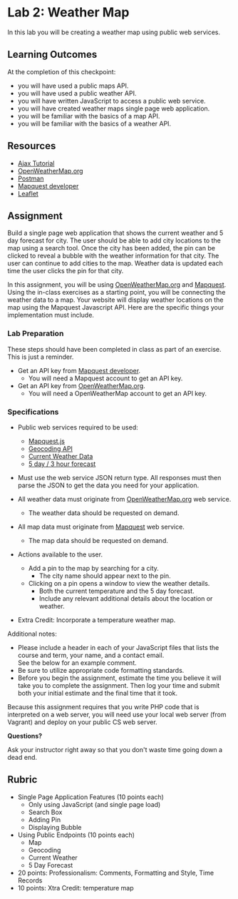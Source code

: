 # Lab 2: Weather Map

In this lab you will be creating a weather map using public web services.

## Learning Outcomes

At the completion of this checkpoint:

* you will have used a public maps API.
* you will have used a public weather API.
* you will have written JavaScript to access a public web service.
* you will have created weather maps single page web application.
* you will be familiar with the basics of a map API.
* you will be familiar with the basics of a weather API.

## Resources

* [Ajax Tutorial](https://www.w3schools.com/xml/ajax_intro.asp)
* [OpenWeatherMap.org](https://openweathermap.org/.org)
* [Postman](https://www.getpostman.com/)
* [Mapquest developer](https://developer.mapquest.com/)
* [Leaflet](http://leaflet.org/)

## Assignment

Build a single page web application that shows the current weather and 5 day forecast for city.
The user should be able to add city locations to the map using a search tool.
Once the city has been added, the pin can be clicked to reveal a bubble with the weather information for that city.
The user can continue to add cities to the map.
Weather data is updated each time the user clicks the pin for that city.

In this assignment, you will be using [OpenWeatherMap.org](https://openweathermap.org/.org) and [Mapquest](https://developer.mapquest.com/).
Using the in-class exercises as a starting point, you will be connecting the weather data to a map.
Your website will display weather locations on the map using the Mapquest Javascript API.
Here are the specific things your implementation must include.

### Lab Preparation

These steps should have been completed in class as part of an exercise.
This is just a reminder.

* Get an API key from [Mapquest developer](https://developer.mapquest.com/).
  * You will need a Mapquest account to get an API key.
* Get an API key from [OpenWeatherMap.org](https://openweathermap.org/.org).
  * You will need a OpenWeatherMap account to get an API key.

### Specifications

* Public web services required to be used:
  * [Mapquest.js](https://developer.mapquest.com/documentation/mapquest-js/v1.3/)
  * [Geocoding API](https://developer.mapquest.com/documentation/geocoding-api/)
  * [Current Weather Data](https://openweathermap.org/current)
  * [5 day / 3 hour forecast](https://openweathermap.org/forecast5)
* Must use the web service JSON return type.
  All responses must then parse the JSON to get the data you need for your application.

* All weather data must originate from [OpenWeatherMap.org](https://openweathermap.org/.org) web service.
  * The weather data should be requested on demand.

* All map data must originate from [Mapquest](https://www.mapquest.com/) web service.
  * The map data should be requested on demand.

* Actions available to the user.
  * Add a pin to the map by searching for a city.
    * The city name should appear next to the pin.
  * Clicking on a pin opens a window to view the weather details.
    * Both the current temperature and the 5 day forecast.
    * Include any relevant additional details about the location or weather.

* Extra Credit: Incorporate a temperature weather map.

Additional notes:

* Please include a header in each of your JavaScript files that lists the course and term, your name, and a contact email.  
  See the below for an example comment.
* Be sure to utilize appropriate code formatting standards.
* Before you begin the assignment, estimate the time you believe it will take you to complete the assignment.
    Then log your time and submit both your initial estimate and the final time that it took.

Because this assignment requires that you write PHP code that is interpreted on a web server, you will need use your local web server (from Vagrant) and deploy on your public CS web server.

**Questions?**

Ask your instructor right away so that you don't waste time going down a dead end.

## Rubric

* Single Page Application Features (10 points each)
  * Only using JavaScript (and single page load)
  * Search Box
  * Adding Pin
  * Displaying Bubble
* Using Public Endpoints (10 points each)
  * Map
  * Geocoding
  * Current Weather
  * 5 Day Forecast
* 20 points: Professionalism: Comments, Formatting and Style, Time Records
* 10 points: Xtra Credit: temperature map

